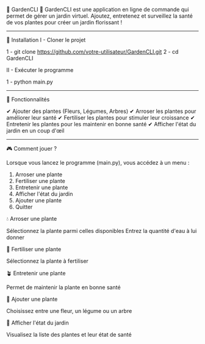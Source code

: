 🌿 GardenCLI 🌱
GardenCLI est une application en ligne de commande qui permet de gérer un jardin virtuel. Ajoutez, entretenez et surveillez la santé de vos plantes pour créer un jardin florissant !

----------------------------------------------------------------------------------------------------------------------------------------------------------------

🚀 Installation
I - Cloner le projet

1 - git clone https://github.com/votre-utilisateur/GardenCLI.git
2 - cd GardenCLI

II - Exécuter le programme

1 - python main.py

----------------------------------------------------------------------------------------------------------------------------------------------------------------

🏡 Fonctionnalités

✔ Ajouter des plantes (Fleurs, Légumes, Arbres)
✔ Arroser les plantes pour améliorer leur santé
✔ Fertiliser les plantes pour stimuler leur croissance
✔ Entretenir les plantes pour les maintenir en bonne santé
✔ Afficher l'état du jardin en un coup d'œil

----------------------------------------------------------------------------------------------------------------------------------------------------------------

🎮 Comment jouer ?

Lorsque vous lancez le programme (main.py), vous accédez à un menu :

1. Arroser une plante
2. Fertiliser une plante
3. Entretenir une plante
4. Afficher l'état du jardin
5. Ajouter une plante
6. Quitter

💧 Arroser une plante

Sélectionnez la plante parmi celles disponibles
Entrez la quantité d'eau à lui donner

🌱 Fertiliser une plante

Sélectionnez la plante à fertiliser

🪴 Entretenir une plante

Permet de maintenir la plante en bonne santé

🌼 Ajouter une plante

Choisissez entre une fleur, un légume ou un arbre

🌳 Afficher l'état du jardin

Visualisez la liste des plantes et leur état de santé
